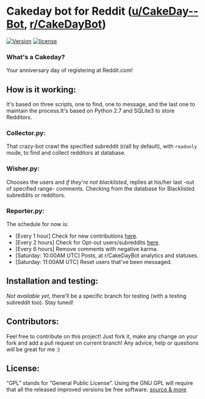 <!--
  Title: Cakeday bot for Reddit (u/CakeDay--Bot)
  Description: Source code of u/CakeDay--Bot that finds, stores, and reply at Redditors that have their anniversary at Reddit. 
  Author: MikeMeliz
  -->

# Cakeday bot for Reddit ([u/CakeDay--Bot](https://www.reddit.com/user/CakeDay--Bot/), [r/CakeDayBot](https://www.reddit.com/r/CakeDayBot))

[![Version](https://img.shields.io/badge/version-0.8-green.svg?style=plastic)]() [![license](https://img.shields.io/github/license/MikeMeliz/CakeDayBot.svg?style=plastic)]()

### What's a Cakeday?
Your anniversary day of registering at Reddit.com!

## How is it working:  
It's based on three scripts, one to find, one to message, and the last one to maintain the process.It's based on 
Python 2.7 and SQLite3 to store Redditors.

### Collector.py:
That crazy-bot crawl the specified subreddit (r/all by default), with `readonly` mode, to find and collect redditors at database. 

### Wisher.py:
Chooses the users and *if they're not blacklisted*, replies at his/her last -out of specified range- comments. Checking 
from the database for Blacklisted subreddits or redditors.

### Reporter.py:
The schedule for now is:
- [Every  1 hour] Check for new contributions [here](https://www.reddit.com/r/CakeDayBot/comments/aorljp/submit_your_wish/).
- [Every  2 hours] Check for Opt-out users/subreddits [here](https://www.reddit.com/r/CakeDayBot/comments/an080z/optout_form/).
- [Every 6 hours] Remove comments with negative karma.
- [Saturday: 10:00AM UTC] Posts, at r/CakeDayBot analytics and statuses.
- [Saturday: 11:00AM UTC] Reset users that've been messaged.

## Installation and testing:
*Not available yet,* there'll be a specific branch for testing (with a testing subreddit too). Stay tuned!

## Contributors:
Feel free to contribute on this project! Just fork it, make any change on your fork and add a pull request on current branch! 
Any advice, help or questions will be great for me :)

## License:
“GPL” stands for “General Public License”. Using the GNU GPL will require that all the released improved versions be free 
software. [source & more](https://www.gnu.org/licenses/gpl-faq.html)